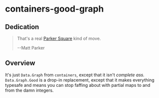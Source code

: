 # containers-good-graph

## Dedication

> That's a real [Parker Square](https://www.youtube.com/watch?v=aOT_bG-vWyg) kind of move.
>
> --Matt Parker


## Overview

It's just `Data.Graph` from `containers`, except that it isn't *complete ass.*
`Data.Graph.Good` is a drop-in replacement, except that it makes everything
typesafe and means you can stop faffing about with partial maps to and from the
damn integers.


